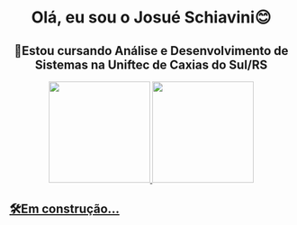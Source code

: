 <h1 align="center">Olá, eu sou o Josué Schiavini😊</h1>
<h2 align="center">📗Estou cursando Análise e Desenvolvimento de Sistemas na Uniftec de Caxias do Sul/RS</h2>
<div align="center">
  <a href="https://github.com/josueschiavini">
  <img height="180em" src="https://github-readme-stats.vercel.app/api?username=josueschiavini&show_icons=true&theme=tokyonight&include_all_commits=true&count_private=true"/>
  <img height="180em" src="https://github-readme-stats.vercel.app/api/top-langs/?username=josueschiavini&layout=compact&langs_count=7&theme=tokyonight"/>
</div>
  
## 🛠Em construção...
